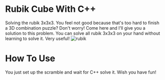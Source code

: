 # Rubik Cube With C++
Solving the rubik 3x3x3.
You feel not good because that's too hard to finish a 3D combination puzzle?
Don't worry! Come here and I'll give you a solution to this problem.
You can solve all rubik 3x3x3 on your hand without learning to solve it. 
Very useful! 
![rubik](https://user-images.githubusercontent.com/88287313/127796368-9363843c-c86b-4426-910c-d75ce3f71988.png)
# How To Use
You just set up the scramble and wait for C++ solve it.
Wish you have fun!
